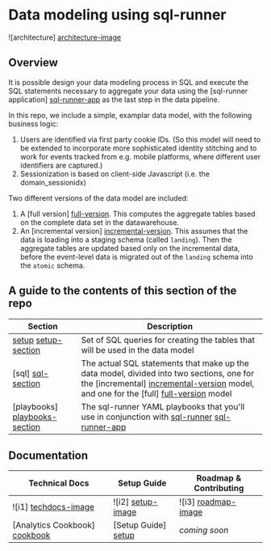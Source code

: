 # Data modeling using sql-runner

![architecture] [architecture-image]

## Overview

It is possible design your data modeling process in SQL and execute the SQL statements necessary to aggregate your data using the [sql-runner application] [sql-runner-app] as the last step in the data pipeline.

In this repo, we include a simple, examplar data model, with the following business logic:

1. Users are identified via first party cookie IDs. (So this model will need to be extended to incorporate more sophisticated identity stitching and to work for events tracked from e.g. mobile platforms, where different user identifiers are captured.)
2. Sessionization is based on client-side Javascript (i.e. the domain_sessionidx)

Two different versions of the data model are included:

1. A [full version] [full-version]. This computes the aggregate tables based on the complete data set in the datawarehouse.
2. An [incremental version] [incremental-version]. This assumes that the data is loading into a staging schema (called `landing`). Then the aggregate tables are updated based only on the incremental data, before the event-level data is migrated out of the `landing` schema into the `atomic` schema.

## A guide to the contents of this section of the repo

| Section                   | Description                                                     |
|---------------------------|-----------------------------------------------------------------|
| [setup] [setup-section]   | Set of SQL queries for creating the tables that will be used in the data model |
| [sql] [sql-section]       | The actual SQL statements that make up the data model, divided into two sections, one for the [incremental] [incremental-version] model, and one for the [full] [full-version] model |
| [playbooks] [playbooks-section] | The sql-runner YAML playbooks that you'll use in conjunction with [sql-runner] [sql-runner-app] |


## Documentation

| Technical Docs              | Setup Guide           | Roadmap & Contributing               |         
|-----------------------------|-----------------------|--------------------------------------|
| ![i1] [techdocs-image]      | ![i2] [setup-image]   | ![i3] [roadmap-image]                |
| [Analytics Cookbook] [cookbook] | [Setup Guide] [setup] | _coming soon_                    |

[full-version]: https://github.com/snowplow/snowplow/tree/master/5-data-modeling/sql-runner/redshift/sql/full
[incremental-version]: https://github.com/snowplow/snowplow/tree/master/5-data-modeling/sql-runner/redshift/sql/incremental

[setup-section]: https://github.com/snowplow/snowplow/tree/master/5-data-modeling/sql-runner/redshift/setup
[sql-section]: https://github.com/snowplow/snowplow/tree/master/5-data-modeling/sql-runner/redshift/sql
[playbooks-section]: https://github.com/snowplow/snowplow/tree/master/5-data-modeling/sql-runner/redshift/playbooks

[architecture-image]: https://d3i6fms1cm1j0i.cloudfront.net/github-wiki/images/snowplow-architecture-5-data-modeling.png
[storage]: https://github.com/snowplow/snowplow/tree/master/4-storage
[setup]: https://github.com/snowplow/snowplow/wiki/getting-started-with-data-modeling
[cookbook]: http://snowplowanalytics.com/analytics/event-dictionaries-and-data-models/collection-enrichment-modeling-analysis.html#data-modeling

[techdocs-image]: https://d3i6fms1cm1j0i.cloudfront.net/github/images/techdocs.png
[setup-image]: https://d3i6fms1cm1j0i.cloudfront.net/github/images/setup.png
[roadmap-image]: https://d3i6fms1cm1j0i.cloudfront.net/github/images/roadmap.png

[sql-runner]: https://github.com/snowplow/snowplow/tree/master/5-data-modeling/sql-runner
[sql-runner-app]: https://github.com/snowplow/sql-runner
[looker]: https://github.com/snowplow/snowplow/tree/master/5-data-modeling/looker

